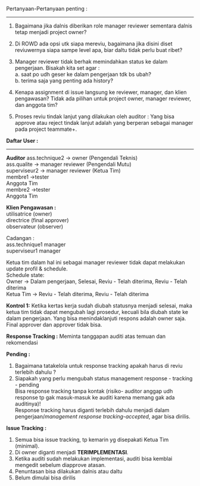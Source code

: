 Pertanyaan-Pertanyaan penting :
***

1. Bagaimana jika dalnis diberikan role manager reviewer sementara dalnis tetap menjadi project owner? <br>

2. Di ROWD ada opsi utk siapa mereviu, bagaimana jika disini diset reviuwernya siapa sampe level apa, biar daltu tidak perlu buat ribet?<br>

3. Manager reviewer tidak berhak memindahkan status ke dalam pengerjaan. Bisakah kita set agar :<br>
a. saat po udh geser ke dalam pengerjaan tdk bs ubah?<br>
b. terima saja yang penting ada history?<br>

4. Kenapa assignment di issue langsung ke reviewer, manager, dan klien pengawasan? Tidak ada pilihan untuk project owner, manager reviewer, dan anggota tim?

5. Proses reviu tindak lanjut yang dilakukan oleh auditor :
Yang bisa approve atau reject tindak lanjut adalah yang berperan sebagai manager pada project teammate+.

**Daftar User :**
***

**Auditor**
ass.technique2 -> owner (Pengendali Teknis)<br> 
ass.qualite		-> manager reviewer (Pengendali Mutu)<br> 
superviseur2	-> manager reviewer (Ketua Tim)<br> 
membre1 ->tester<br> Anggota Tim <br> 
membre2	->tester<br> Anggota Tim <br> 

**Klien Pengawasan :<br>**
utilisatrice (owner) <br>
directrice (final approver) <br>
observateur (observer) <br>

Cadangan :<br>
ass.technique1		manager<br>
superviseur1		manager<br>

Ketua tim dalam hal ini sebagai manager reviewer tidak dapat melakukan update profil & schedule.<br>
Schedule state: <br>
Owner -> Dalam pengerjaan, Selesai, Reviu - Telah diterima, Reviu - Telah diterima <br>
Ketua Tim -> Reviu - Telah diterima, Reviu - Telah diterima <br>

__Kontrol 1:__
Ketika kertas kerja sudah diubah statusnya menjadi selesai, maka ketua tim tidak dapat mengubah lagi prosedur, kecuali bila diubah state ke dalam pengerjaan.
Yang bisa menindaklanjuti respons adalah owner saja. Final approver dan approver tidak bisa.

__Response Tracking :__
Meminta tanggapan auditi atas temuan dan rekomendasi

**Pending :**
1. Bagaimana tatakelola untuk response tracking apakah harus di reviu terlebih dahulu ?<br>
2. Siapakah yang perlu mengubah status management response - tracking - pending <br>
Bisa response tracking tanpa kontak (risiko- auditor anggap udh response tp gak  masuk-masuk ke auditi karena memang gak ada auditinya)! <br>
Response tracking harus diganti terlebih dahulu menjadi dalam pengerjaan/_management response tracking-accepted_, agar bisa dirilis.

__Issue Tracking :__
1. Semua bisa issue tracking, tp kemarin yg disepakati Ketua Tim (minimal). 
2. Di owner diganti menjadi **TERIMPLEMENTASI**.
3. Ketika auditi sudah melakukan implementasi, auditi bisa kemblai mengedit sebelum diapprove atasan. 
4. Penuntasan bisa dilakukan dalnis atau daltu
5. Belum dimulai bisa dirilis
